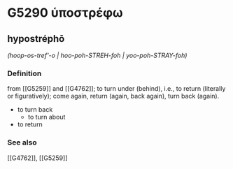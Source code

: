 # G5290 ὑποστρέφω

## hypostréphō

_(hoop-os-tref'-o | hoo-poh-STREH-foh | yoo-poh-STRAY-foh)_

### Definition

from [[G5259]] and [[G4762]]; to turn under (behind), i.e., to return (literally or figuratively); come again, return (again, back again), turn back (again).

- to turn back
  - to turn about
- to return

### See also

[[G4762]], [[G5259]]

